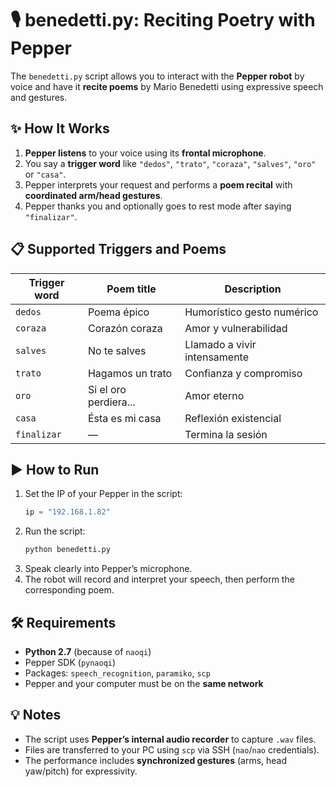 # 🎙️ benedetti.py: Reciting Poetry with Pepper

The `benedetti.py` script allows you to interact with the **Pepper robot** by voice and have it **recite poems** by Mario Benedetti using expressive speech and gestures.

## ✨ How It Works

1. **Pepper listens** to your voice using its **frontal microphone**.
2. You say a **trigger word** like `"dedos"`, `"trato"`, `"coraza"`, `"salves"`, `"oro"` or `"casa"`.
3. Pepper interprets your request and performs a **poem recital** with **coordinated arm/head gestures**.
4. Pepper thanks you and optionally goes to rest mode after saying `"finalizar"`.

## 📋 Supported Triggers and Poems

| Trigger word | Poem title            | Description |
|--------------|------------------------|-------------|
| `dedos`      | Poema épico            | Humorístico gesto numérico |
| `coraza`     | Corazón coraza         | Amor y vulnerabilidad |
| `salves`     | No te salves           | Llamado a vivir intensamente |
| `trato`      | Hagamos un trato       | Confianza y compromiso |
| `oro`        | Si el oro perdiera...  | Amor eterno |
| `casa`       | Ésta es mi casa        | Reflexión existencial |
| `finalizar`  | —                      | Termina la sesión |

## ▶️ How to Run

1. Set the IP of your Pepper in the script:
   ```python
   ip = "192.168.1.82"
   ```
2. Run the script:
   ```bash
   python benedetti.py
   ```
3. Speak clearly into Pepper’s microphone.
4. The robot will record and interpret your speech, then perform the corresponding poem.

## 🛠️ Requirements

- **Python 2.7** (because of `naoqi`)
- Pepper SDK (`pynaoqi`)
- Packages: `speech_recognition`, `paramiko`, `scp`
- Pepper and your computer must be on the **same network**

## 💡 Notes

- The script uses **Pepper’s internal audio recorder** to capture `.wav` files.
- Files are transferred to your PC using `scp` via SSH (`nao`/`nao` credentials).
- The performance includes **synchronized gestures** (arms, head yaw/pitch) for expressivity.
